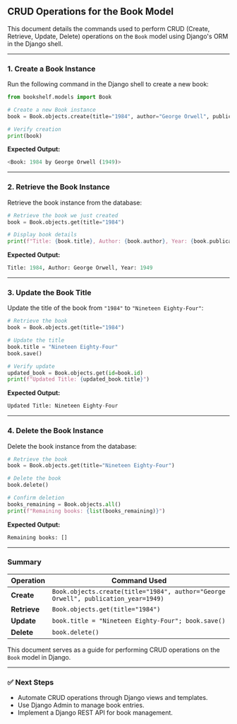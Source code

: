 ## **CRUD Operations for the Book Model**
This document details the commands used to perform CRUD (Create, Retrieve, Update, Delete) operations on the `Book` model using Django's ORM in the Django shell.

---

### **1. Create a Book Instance**
Run the following command in the Django shell to create a new book:
```python
from bookshelf.models import Book

# Create a new Book instance
book = Book.objects.create(title="1984", author="George Orwell", publication_year=1949)

# Verify creation
print(book)
```
**Expected Output:**
```python
<Book: 1984 by George Orwell (1949)>
```

---

### **2. Retrieve the Book Instance**
Retrieve the book instance from the database:
```python
# Retrieve the book we just created
book = Book.objects.get(title="1984")

# Display book details
print(f"Title: {book.title}, Author: {book.author}, Year: {book.publication_year}")
```
**Expected Output:**
```python
Title: 1984, Author: George Orwell, Year: 1949
```

---

### **3. Update the Book Title**
Update the title of the book from `"1984"` to `"Nineteen Eighty-Four"`:
```python
# Retrieve the book
book = Book.objects.get(title="1984")

# Update the title
book.title = "Nineteen Eighty-Four"
book.save()

# Verify update
updated_book = Book.objects.get(id=book.id)
print(f"Updated Title: {updated_book.title}")
```
**Expected Output:**
```python
Updated Title: Nineteen Eighty-Four
```

---

### **4. Delete the Book Instance**
Delete the book instance from the database:
```python
# Retrieve the book
book = Book.objects.get(title="Nineteen Eighty-Four")

# Delete the book
book.delete()

# Confirm deletion
books_remaining = Book.objects.all()
print(f"Remaining books: {list(books_remaining)}")
```
**Expected Output:**
```python
Remaining books: []
```

---

### **Summary**
| Operation  | Command Used |
|------------|-------------|
| **Create** | `Book.objects.create(title="1984", author="George Orwell", publication_year=1949)` |
| **Retrieve** | `Book.objects.get(title="1984")` |
| **Update** | `book.title = "Nineteen Eighty-Four"; book.save()` |
| **Delete** | `book.delete()` |

This document serves as a guide for performing CRUD operations on the `Book` model in Django.

---

### ✅ **Next Steps**
- Automate CRUD operations through Django views and templates.
- Use Django Admin to manage book entries.
- Implement a Django REST API for book management.


